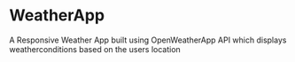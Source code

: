 # WeatherApp
A Responsive Weather App built using OpenWeatherApp API which displays weatherconditions based on the users location

